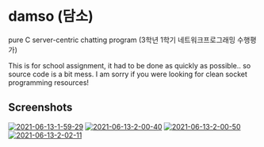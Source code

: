 # damso (담소)

pure C server-centric chatting program (3학년 1학기 네트워크프로그래밍 수행평가)

This is for school assignment, it had to be done as quickly as possible.. so source code is a bit mess. I am sorry if you were looking for clean socket programming resources!

## Screenshots

<a href="https://postimg.cc/N5tJTHxc" target="_blank"><img src="https://i.postimg.cc/hPzHk8zf/2021-06-13-1-59-29.png" alt="2021-06-13-1-59-29"/></a> <a href="https://postimg.cc/RqKpNRKd" target="_blank"><img src="https://i.postimg.cc/fWgGqqbG/2021-06-13-2-00-40.png" alt="2021-06-13-2-00-40"/></a> <a href="https://postimg.cc/BP9hmL92" target="_blank"><img src="https://i.postimg.cc/6qTD5nMb/2021-06-13-2-00-50.png" alt="2021-06-13-2-00-50"/></a> <a href="https://postimg.cc/R3Ypnpgs" target="_blank"><img src="https://i.postimg.cc/FRrM8234/2021-06-13-2-02-11.png" alt="2021-06-13-2-02-11"/></a><br/><br/>
